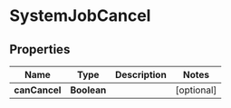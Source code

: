 # SystemJobCancel

## Properties
Name | Type | Description | Notes
------------ | ------------- | ------------- | -------------
**canCancel** | **Boolean** |  |  [optional]
